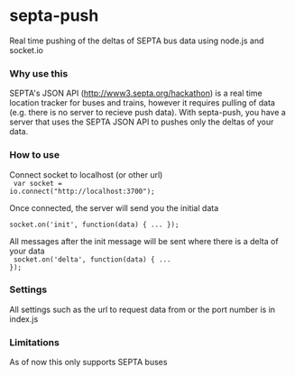 septa-push
==========

Real time pushing of the deltas of SEPTA bus data using node.js and socket.io

### Why use this

SEPTA's JSON API (http://www3.septa.org/hackathon) is a real time location tracker for buses and trains, however it requires pulling of data (e.g. there is no server to recieve push data).
With septa-push, you have a server that uses the SEPTA JSON API to pushes only the deltas of your data.

### How to use

Connect socket to localhost (or other url)
<br>
<code>
var socket = io.connect("http://localhost:3700");
</code>

Once connected, the server will send you the initial data
<br>
<code>
socket.on('init', function(data) {
  ...
});
</code>

All messages after the init message will be sent where there is a delta of your data
<br>
<code>
socket.on('delta', function(data) {
  ...
});
</code>

### Settings

All settings such as the url to request data from or the port number is in index.js

### Limitations

As of now this only supports SEPTA buses
  
